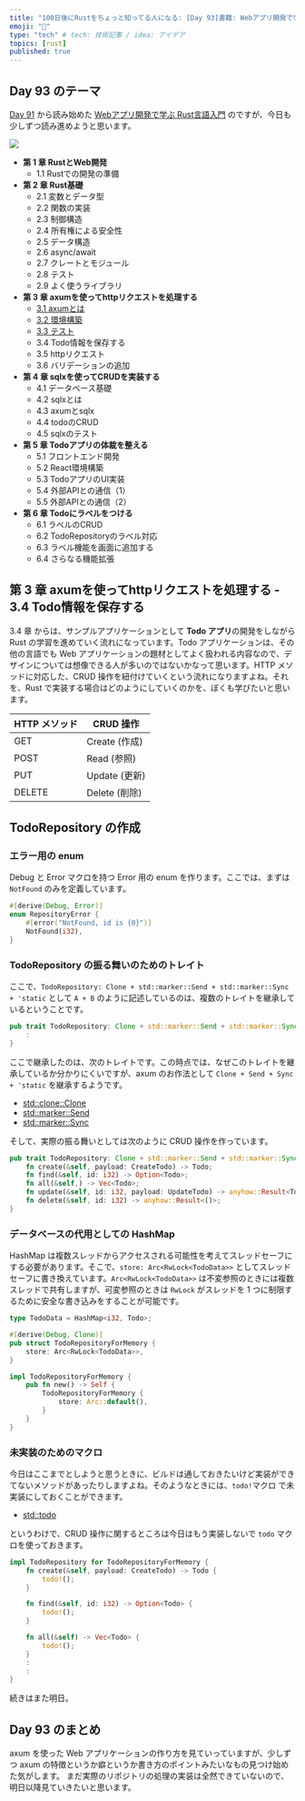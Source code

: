 ```yaml
---
title: "100日後にRustをちょっと知ってる人になる: [Day 93]書籍: Webアプリ開発で学ぶRust言語入門 その3"
emoji: "🦀"
type: "tech" # tech: 技術記事 / idea: アイデア
topics: [rust]
published: true
---
```

## Day 93 のテーマ

[Day 91](https://zenn.dev/shinyay/articles/hello-rust-day091) から読み始めた [Webアプリ開発で学ぶ Rust言語入門](shuwasystem.co.jp/book/9784798067315.html) のですが、今日も少しずつ読み進めようと思います。

![](https://storage.googleapis.com/zenn-user-upload/0abe692735b6-20221220.png)

- **第 1 章 RustとWeb開発**
  - 1.1 Rustでの開発の準備
- **第 2 章 Rust基礎**
  - 2.1 変数とデータ型
  - 2.2 関数の実装
  - 2.3 制御構造
  - 2.4 所有権による安全性
  - 2.5 データ構造
  - 2.6 async/await
  - 2.7 クレートとモジュール
  - 2.8 テスト
  - 2.9 よく使うライブラリ
- **第 3 章 axumを使ってhttpリクエストを処理する**
  - [3.1 axumとは](https://zenn.dev/shinyay/articles/hello-rust-day091#%E7%AC%AC-3-%E7%AB%A0-axum%E3%82%92%E4%BD%BF%E3%81%A3%E3%81%A6http%E3%83%AA%E3%82%AF%E3%82%A8%E3%82%B9%E3%83%88%E3%82%92%E5%87%A6%E7%90%86%E3%81%99%E3%82%8B---3.1-axum%E3%81%A8%E3%81%AF)
  - [3.2 環境構築](https://zenn.dev/shinyay/articles/hello-rust-day091#%E7%AC%AC-3-%E7%AB%A0-axum%E3%82%92%E4%BD%BF%E3%81%A3%E3%81%A6http%E3%83%AA%E3%82%AF%E3%82%A8%E3%82%B9%E3%83%88%E3%82%92%E5%87%A6%E7%90%86%E3%81%99%E3%82%8B---3.2-%E7%92%B0%E5%A2%83%E6%A7%8B%E7%AF%89)
  - [3.3 テスト](https://zenn.dev/shinyay/articles/hello-rust-day092#%E7%AC%AC-3-%E7%AB%A0-axum%E3%82%92%E4%BD%BF%E3%81%A3%E3%81%A6http%E3%83%AA%E3%82%AF%E3%82%A8%E3%82%B9%E3%83%88%E3%82%92%E5%87%A6%E7%90%86%E3%81%99%E3%82%8B---3.3-%E3%83%86%E3%82%B9%E3%83%88)
  - 3.4 Todo情報を保存する
  - 3.5 httpリクエスト
  - 3.6 バリデーションの追加
- **第 4 章 sqlxを使ってCRUDを実装する**
  - 4.1 データベース基礎
  - 4.2 sqlxとは
  - 4.3 axumとsqlx
  - 4.4 todoのCRUD
  - 4.5 sqlxのテスト
- **第 5 章 Todoアプリの体裁を整える**
  - 5.1 フロントエンド開発
  - 5.2 React環境構築
  - 5.3 TodoアプリのUI実装
  - 5.4 外部APIとの通信（1）
  - 5.5 外部APIとの通信（2）
- **第 6 章 Todoにラベルをつける**
  - 6.1 ラベルのCRUD
  - 6.2 TodoRepositoryのラベル対応
  - 6.3 ラベル機能を画面に追加する
  - 6.4 さらなる機能拡張

## 第 3 章 axumを使ってhttpリクエストを処理する - 3.4 Todo情報を保存する

3.4 章 からは、サンプルアプリケーションとして **Todo アプリ**の開発をしながら Rust の学習を進めていく流れになっています。Todo アプリケーションは、その他の言語でも Web アプリケーションの題材としてよく扱われる内容なので、デザインについては想像できる人が多いのではないかなって思います。HTTP メソッドに対応した、CRUD 操作を紐付けていくという流れになりますよね。それを、Rust で実装する場合はどのようにしていくのかを、ぼくも学びたいと思います。

|HTTP メソッド|CRUD 操作|
|-----------|---------|
|GET|Create (作成)|
|POST|Read (参照)|
|PUT|Update (更新)|
|DELETE|Delete (削除)|

## TodoRepository の作成

### エラー用の enum

Debug と Error マクロを持つ Error 用の enum を作ります。ここでは、まずは `NotFound` のみを定義しています。

```rust
#[derive(Debug, Error)]
enum RepositoryError {
    #[error("NotFound, id is {0}")]
    NotFound(i32),
}
```

### TodoRepository の振る舞いのためのトレイト

ここで、`TodoRepository: Clone + std::marker::Send + std::marker::Sync + 'static` として `A + B` のように記述しているのは、複数のトレイトを継承しているということです。

```rust
pub trait TodoRepository: Clone + std::marker::Send + std::marker::Sync + 'static {
    :
}
```

ここで継承したのは、次のトレイトです。この時点では、なぜこのトレイトを継承しているか分かりにくいですが、axum のお作法として `Clone + Send + Sync + 'static` を継承するようです。

- [std::clone::Clone](https://doc.rust-lang.org/std/clone/trait.Clone.html)
- [std::marker::Send](https://doc.rust-lang.org/std/marker/trait.Send.html)
- [std::marker::Sync](https://doc.rust-lang.org/std/marker/trait.Sync.html)

そして、実際の振る舞いとしては次のように CRUD 操作を作っています。

```rust
pub trait TodoRepository: Clone + std::marker::Send + std::marker::Sync + 'static {
    fn create(&self, payload: CreateTodo) -> Todo;
    fn find(&self, id: i32) -> Option<Todo>;
    fn all(&self,) -> Vec<Todo>;
    fn update(&self, id: i32, payload: UpdateTodo) -> anyhow::Result<Todo>;
    fn delete(&self, id: i32) -> anyhow::Result<()>;
}
```

### データベースの代用としての HashMap

HashMap は複数スレッドからアクセスされる可能性を考えてスレッドセーフにする必要があります。そこで、`store: Arc<RwLock<TodoData>>` としてスレッドセーフに書き換えています。`Arc<RwLock<TodoData>>` は不変参照のときには複数スレッドで共有しますが、可変参照のときは `RwLock` がスレッドを 1 つに制限するために安全な書き込みをすることが可能です。

```rust
type TodoData = HashMap<i32, Todo>;

#[derive(Debug, Clone)]
pub struct TodoRepositoryForMemory {
    store: Arc<RwLock<TodoData>>,
}

impl TodoRepositoryForMemory {
    pub fn new() -> Self {
        TodoRepositoryForMemory {
            store: Arc::default(),
        }
    }   
}
```

### 未実装のためのマクロ

今日はここまでとしようと思うときに、ビルドは通しておきたいけど実装ができてないメソッドがあったりしますよね。そのようなときには、`todo!`マクロ で未実装にしておくことができます。

- [std::todo](https://doc.rust-lang.org/std/macro.todo.html)

というわけで、CRUD 操作に関するところは今日はもう実装しないで `todo` マクロを使っておきます。

```rust
impl TodoRepository for TodoRepositoryForMemory {
    fn create(&self, payload: CreateTodo) -> Todo {
        todo!();
    }

    fn find(&self, id: i32) -> Option<Todo> {
        todo!();
    }

    fn all(&self) -> Vec<Todo> {
        todo!();
    }
    :
    :
}
```

続きはまた明日。

## Day 93 のまとめ

axum を使った Web アプリケーションの作り方を見ていっていますが、少しずつ axum の特徴というか癖というか書き方のポイントみたいなもの見つけ始めた気がします。
まだ実際のリポジトリの処理の実装は全然できていないので、明日以降見ていきたいと思います。
